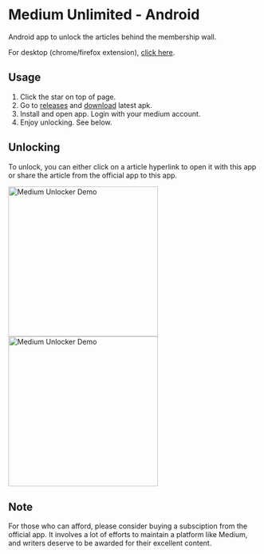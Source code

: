 # Medium Unlimited - Android

Android app to unlock the articles behind the membership wall.

For desktop (chrome/firefox extension), <a href="https://github.com/manojVivek/medium-unlimited">click here</a>.

## Usage

1. Click the star on top of page.
2. Go to <a href="https://github.com/firefinchdev/medium-unlimited-android/releases">releases</a> and <a href="https://github.com/firefinchdev/medium-unlimited-android/releases/latest/download/app-release.apk">download</a> latest apk.
3. Install and open app. Login with your medium account.
4. Enjoy unlocking. See below.

## Unlocking
To unlock, you can either click on a article hyperlink to open it with this app or share the article from the official app to this app.
<p float="left">
	<img src="demo/demo.gif" width="300" alt="Medium Unlocker Demo"/>
	<img src="demo/demo2.gif" width="300" alt="Medium Unlocker Demo"/>
</p>

## Note
For those who can afford, please consider buying a subsciption from the official app. It involves a lot of efforts to maintain a platform like Medium, and writers deserve to be awarded for their excellent content.
